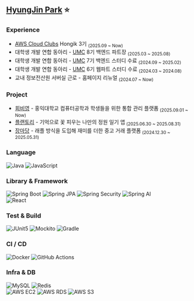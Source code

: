 ## [HyungJin Park](https://www.notion.so/26ac5a7d10ae81789395d171b3f3b524?source=copy_link) ⭐️

### Experience
- [AWS Cloud Clubs](https://builder.aws.com/connect/community/cloud-clubs) Hongik 3기 <sub> (2025.09 ~ Now)</sub>
- 대학생 개발 연합 동아리 - [UMC](https://umc.makeus.in/) 8기 백엔드 파트장 <sub> (2025.03 ~ 2025.08)</sub>
- 대학생 개발 연합 동아리 - [UMC](https://umc.makeus.in/) 7기 백엔드 스터디 수료 <sub> (2024.09 ~ 2025.02)</sub>
- 대학생 개발 연합 동아리 - [UMC](https://umc.makeus.in/) 6기 웹파트 스터디 수료 <sub> (2024.03 ~ 2024.08)</sub>
- 교내 정보전산원 서버실 근로 - 홈페이지 리뉴얼 <sub> (2024.07 ~ Now)</sub>

### Project
- [회비영](https://github.com/heavyYoung2/BE) - 홍익대학교 컴퓨터공학과 학생들을 위한 통합 관리 플랫폼<sub> (2025.09.01 ~ Now)</sub>
- [플랜토리](https://github.com/UMC-Plantory/Spring) - 기억으로 꽃 피우는 나만의 정원 일기 앱<sub> (2025.06.30 ~ 2025.08.31)</sub>
- [장마당](https://github.com/JMarketYard/Back-end) - 래플 방식을 도입해 재미를 더한 중고 거래 플랫폼<sub> (2024.12.30 ~ 2025.05.31)</sub>


### Language
![Java](https://img.shields.io/badge/Java-ED8B00?style=flat&logo=openjdk&logoColor=white)
![JavaScript](https://img.shields.io/badge/JavaScript-F7DF1E?style=flat&logo=javascript&logoColor=black)

### Library & Framework
![Spring Boot](https://img.shields.io/badge/Spring%20Boot-6DB33F?style=flat&logo=springboot&logoColor=white)
![Spring JPA](https://img.shields.io/badge/Spring%20JPA-6DB33F?style=flat&logo=spring&logoColor=white)
![Spring Security](https://img.shields.io/badge/Spring%20Security-6DB33F?style=flat&logo=springsecurity&logoColor=white)
![Spring AI](https://img.shields.io/badge/Spring%20AI-6DB33F?style=flat&logo=spring&logoColor=white)  
![React](https://img.shields.io/badge/React-20232a?style=flat&logo=react&logoColor=61DAFB)

### Test & Build
![JUnit5](https://img.shields.io/badge/JUnit5-25A162?style=flat&logo=junit5&logoColor=white)
![Mockito](https://img.shields.io/badge/Mockito-4B32C3?style=flat)
![Gradle](https://img.shields.io/badge/Gradle-02303A?style=flat&logo=gradle&logoColor=white)

### CI / CD
![Docker](https://img.shields.io/badge/Docker-2496ED?style=flat&logo=docker&logoColor=white)
![GitHub Actions](https://img.shields.io/badge/GitHub%20Actions-2088FF?style=flat&logo=githubactions&logoColor=white)

### Infra & DB
![MySQL](https://img.shields.io/badge/MySQL-4479A1?style=flat&logo=mysql&logoColor=white)
![Redis](https://img.shields.io/badge/Redis-DC382D?style=flat&logo=redis&logoColor=white)  
![AWS EC2](https://img.shields.io/badge/AWS%20EC2-FF9900?style=flat&logo=amazonec2&logoColor=white)
![AWS RDS](https://img.shields.io/badge/AWS%20RDS-FF9900?style=flat&logo=amazonrds&logoColor=white)
![AWS S3](https://img.shields.io/badge/AWS%20S3-FF9900?style=flat&logo=amazons3&logoColor=white)
